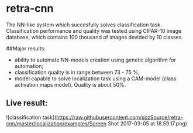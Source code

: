 # retra-cnn
The NN-like system which succesfully solves classification task. Classification performance and quality was tested using 
CIFAR-10 image database, which contains 100 thousand of images devided by 10 classes.

##Major results:
- ability to automate NN-models creation using genetic algorithm for automation;
- classification quality is in range between 73 - 75 %;
- model capable to solve localization task using a CAM-model (class activation maps model). Quality is about 50%.

## Live result:

![classification task](https://raw.githubusercontent.com/spzSource/retra-cnn/master/localization/examples/Screen Shot 2017-03-05 at 18.59.17.png)
